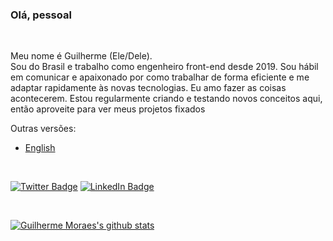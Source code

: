 ### Olá, pessoal  

<br/>

Meu nome é Guilherme (Ele/Dele).  
Sou do Brasil e trabalho como engenheiro front-end desde 2019.
Sou hábil em comunicar e apaixonado por como trabalhar de forma eficiente e me adaptar rapidamente às novas tecnologias.
Eu amo fazer as coisas acontecerem. Estou regularmente criando e testando novos conceitos aqui, então aproveite para ver meus projetos fixados

Outras versões:

- <a href="https://github.com/GuiMoraesDev/GuiMoraesDev/blob/main/README.md">English</a>

<br/>

[![Twitter Badge](https://img.shields.io/badge/-Twitter-1ca0f1?logo=twitter&logoColor=white&link=https://twitter.com/GuiMoraesDev)](https://twitter.com/GuiMoraesDev)
[![LinkedIn Badge](https://img.shields.io/badge/-LinkedIn-blue?logo=Linkedin&logoColor=white&link=https://www.linkedin.com/in/guimoraesdev/?locale=en_US)](https://www.linkedin.com/in/guimoraesdev/?locale=en_US)

<br/>

[![Guilherme Moraes's github stats](https://github-readme-stats.vercel.app/api?username=GuiMoraesDev&theme=dracula&&hide=stars)](https://github.com/GuiMoraesDev)
